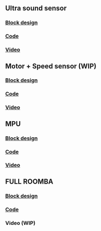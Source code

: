 ## Ultra sound sensor

### [Block design](VHDL/HC_SR04.pdf)



### [Code](VHDL/HC_SR04/vitis/Ultrasoon/src)



### [Video](https://www.youtube.com/shorts/eBlgeqNFo5I) 

## Motor + Speed sensor (WIP)
### [Block design](VHDL/MotorControl.pdf)



### [Code](VHDL/MotorControl/vitis/car_test/src)



### [Video](https://www.youtube.com/watch?v=OONQ17heeKY)



## MPU
### [Block design](VHDL/IMU.pdf)



### [Code](VHDL/IMU/vitis/IMU_TEST/src)



### [Video](https://www.youtube.com/watch?v=I253TAm4El0) 



## FULL ROOMBA

### [Block design](VHDL/MotorControl.pdf)

### [Code](VHDL/MotorControl/vitis/Roomba/src)

### Video (WIP)

